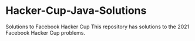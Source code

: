 # Hacker-Cup-Java-Solutions
Solutions to Facebook Hacker Cup
This repository has solutions to the 2021 Facebook Hacker Cup problems.
